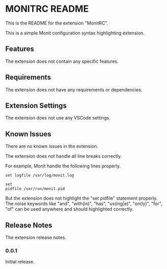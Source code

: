 # MONITRC README

This is the README for the extension "MonitRC".

This is a simple Monit configuration syntax highlighting extension.

## Features

The extension does not contain any specific features.

## Requirements

The extension does not have any requirements or dependencies.

## Extension Settings

The extension does not use any VSCode settings.

## Known Issues

There are no known issues in the extension.

The extension does not handle all line breaks correctly.

For example, Monit handle the following lines properly.

```text
set logfile /var/log/monit.log

set
pidfile /var/run/monit.pid
```

But the extension does not highlight the "set pidfile" statement properly.
The noise keywords like "and", "with(in)", "has", "us(ing|e)", "on(ly)", "for", "of" can be used anywhere and should highlighted correctly.

## Release Notes

The extension release notes.

### 0.0.1

Initial release.
